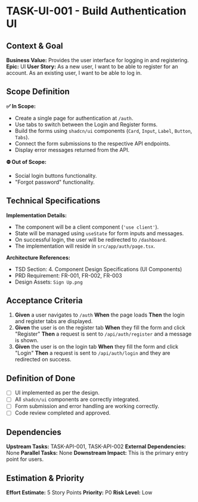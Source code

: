 # TASK-UI-001 - Build Authentication UI

## Context & Goal

**Business Value:** Provides the user interface for logging in and registering.
**Epic:** UI
**User Story:** As a new user, I want to be able to register for an account. As an existing user, I want to be able to log in.

## Scope Definition

**✅ In Scope:**

- Create a single page for authentication at `/auth`.
- Use tabs to switch between the Login and Register forms.
- Build the forms using `shadcn/ui` components (`Card`, `Input`, `Label`, `Button`, `Tabs`).
- Connect the form submissions to the respective API endpoints.
- Display error messages returned from the API.

**⛔ Out of Scope:**

- Social login buttons functionality.
- "Forgot password" functionality.

## Technical Specifications

**Implementation Details:**

- The component will be a client component (`'use client'`).
- State will be managed using `useState` for form inputs and messages.
- On successful login, the user will be redirected to `/dashboard`.
- The implementation will reside in `src/app/auth/page.tsx`.

**Architecture References:**

- TSD Section: 4. Component Design Specifications (UI Components)
- PRD Requirement: FR-001, FR-002, FR-003
- Design Assets: `Sign Up.png`

## Acceptance Criteria

1. **Given** a user navigates to `/auth`
   **When** the page loads
   **Then** the login and register tabs are displayed.
2. **Given** the user is on the register tab
   **When** they fill the form and click "Register"
   **Then** a request is sent to `/api/auth/register` and a message is shown.
3. **Given** the user is on the login tab
   **When** they fill the form and click "Login"
   **Then** a request is sent to `/api/auth/login` and they are redirected on success.

## Definition of Done

- [ ] UI implemented as per the design.
- [ ] All `shadcn/ui` components are correctly integrated.
- [ ] Form submission and error handling are working correctly.
- [ ] Code review completed and approved.

## Dependencies

**Upstream Tasks:** TASK-API-001, TASK-API-002
**External Dependencies:** None
**Parallel Tasks:** None
**Downstream Impact:** This is the primary entry point for users.

## Estimation & Priority

**Effort Estimate:** 5 Story Points
**Priority:** P0
**Risk Level:** Low
